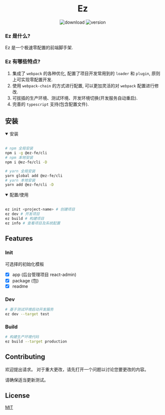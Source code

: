 <div align="center">

# Ez

![download](https://img.shields.io/npm/dm/@ez-fe/cli)
![version](https://img.shields.io/npm/v/@ez-fe/cli)

</div>

### Ez 是什么?

Ez 是一个极速零配置的前端脚手架.

### Ez 有哪些特点?

1. 集成了 `webpack` 的各种优化, 配置了项目开发常用到的 `loader` 和 `plugin`, 原则上可实现零配置开发.
2. 使用 `webpack-chain` 的方式进行配置, 可以更加灵活的对 `webpack` 配置进行修改.
3. 可拔插的生产环境、测试环境、开发环境切换(开发服务自动重启).
4. 完善的 `typescript` 支持(包含配置文件).

## 安装

<details open=“open”>

 <summary>安装</summary><br/>

```bash
# npm 全局安装
npm i -g @ez-fe/cli
# npm 本地安装
npm i @ez-fe/cli -D
```

```bash
# yarn 全局安装
yarn global add @ez-fe/cli
# yarn 本地安装
yarn add @ez-fe/cli -D
```

</details>

<details open=“open”>

 <summary>配置/使用</summary><br/>

```bash
ez init <project-name> # 创建项目
ez dev # 开发项目
ez build # 构建项目
ez info # 查看项目及系统配置
```

</details>

## Features

### Init

可选择的初始化模板

- [x] app (后台管理项目 react-admin)
- [x] package (包)
- [x] readme

### Dev

```bash
# 基于测试环境启动开发服务
ez dev --target test
```

### Build

```bash
# 构建生产环境代码
ez build --target production
```

## Contributing

欢迎提出请求。 对于重大更改，请先打开一个问题以讨论您要更改的内容。

请确保适当更新测试。

## License

[MIT](https://choosealicense.com/licenses/mit/)
